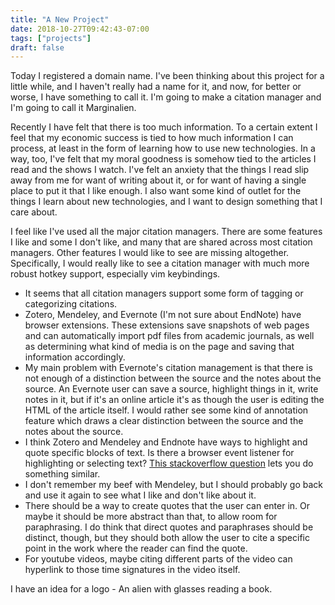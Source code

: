 ```yaml
---
title: "A New Project"
date: 2018-10-27T09:42:43-07:00
tags: ["projects"]
draft: false
---
```


Today I registered a domain name. I've been thinking about this project for a little while, and I haven't really had a name for it, and now, for better or worse, I have something to call it. I'm going to make a citation manager and I'm going to call it Marginalien.

Recently I have felt that there is too much information. To a certain extent I feel that my economic success is tied to how much information I can process, at least in the form of learning how to use new technologies. In a way, too, I've felt that my moral goodness is somehow tied to the articles I read and the shows I watch. I've felt an anxiety that the things I read slip away from me for want of writing about it, or for want of having a single place to put it that I like enough. I also want some kind of outlet for the things I learn about new technologies, and I want to design something that I care about.

I feel like I've used all the major citation managers. There are some features I like and some I don't like, and many that are shared across most citation managers. Other features I would like to see are missing altogether. Specifically, I would really like to see a citation manager with much more robust hotkey support, especially vim keybindings.

* It seems that all citation managers support some form of tagging or categorizing citations.
* Zotero, Mendeley, and Evernote (I'm not sure about EndNote) have browser extensions. These extensions save snapshots of web pages and can automatically import pdf files from academic journals, as well as determining what kind of media is on the page and saving that information accordingly.
* My main problem with Evernote's citation management is that there is not enough of a distinction between the source and the notes about the source. An Evernote user can save a source, highlight things in it, write notes in it, but if it's an online article it's as though the user is editing the HTML of the article itself. I would rather see some kind of annotation feature which draws a clear distinction between the source and the notes about the source.
* I think Zotero and Mendeley and Endnote have ways to highlight and quote specific blocks of text. Is there a browser event listener for highlighting or selecting text? [This stackoverflow question](https://stackoverflow.com/questions/3731328/on-text-highlight-event) lets you do something similar.
* I don't remember my beef with Mendeley, but I should probably go back and use it again to see what I like and don't like about it.
* There should be a way to create quotes that the user can enter in. Or maybe it should be more abstract than that, to allow room for paraphrasing. I do think that direct quotes and paraphrases should be distinct, though, but they should both allow the user to cite a specific point in the work where the reader can find the quote.
* For youtube videos, maybe citing different parts of the video can hyperlink to those time signatures in the video itself.

I have an idea for a logo - An alien with glasses reading a book.
